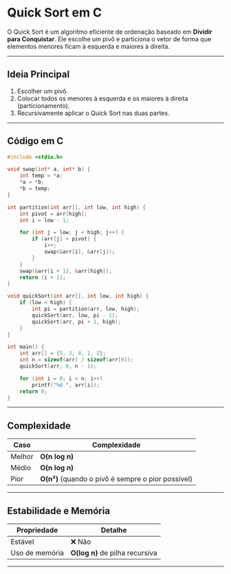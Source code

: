 # Quick Sort em C

O Quick Sort é um algoritmo eficiente de ordenação baseado em **Dividir para Conquistar**. Ele escolhe um pivô e particiona o vetor de forma que elementos menores ficam à esquerda e maiores à direita.

---

##  Ideia Principal

1. Escolher um pivô.
2. Colocar todos os menores à esquerda e os maiores à direita (particionamento).
3. Recursivamente aplicar o Quick Sort nas duas partes.

---

##  Código em C

```c
#include <stdio.h>

void swap(int* a, int* b) {
    int temp = *a;
    *a = *b;
    *b = temp;
}

int partition(int arr[], int low, int high) {
    int pivot = arr[high];
    int i = low - 1;

    for (int j = low; j < high; j++) {
        if (arr[j] < pivot) {
            i++;
            swap(&arr[i], &arr[j]);
        }
    }
    swap(&arr[i + 1], &arr[high]);
    return (i + 1);
}

void quickSort(int arr[], int low, int high) {
    if (low < high) {
        int pi = partition(arr, low, high);
        quickSort(arr, low, pi - 1);
        quickSort(arr, pi + 1, high);
    }
}

int main() {
    int arr[] = {5, 3, 4, 1, 2};
    int n = sizeof(arr) / sizeof(arr[0]);
    quickSort(arr, 0, n - 1);

    for (int i = 0; i < n; i++)
        printf("%d ", arr[i]);
    return 0;
}
```

---

##  Complexidade

| Caso        | Complexidade |
|-------------|--------------|
| Melhor      | **O(n log n)** |
| Médio       | **O(n log n)** |
| Pior        | **O(n²)** (quando o pivô é sempre o pior possível) |

---

##  Estabilidade e Memória

| Propriedade       | Detalhe |
|-------------------|---------|
| Estável           | ❌ Não |
| Uso de memória    | **O(log n)** de pilha recursiva |

---
